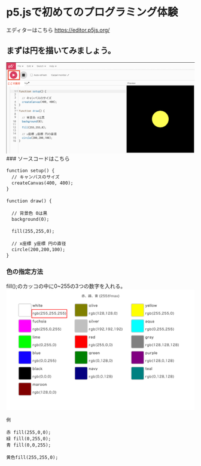 # p5.jsで初めてのプログラミング体験
エディターはこちら https://editor.p5js.org/

## まずは円を描いてみましょう。
<img src="images/circle.png" width="800px">
<br>
### ソースコードはこちら
<br>

```
function setup() {
  // キャンバスのサイズ
  createCanvas(400, 400);
}

function draw() {
  
  // 背景色 0は黒
  background(0);
  
  fill(255,255,0);
  
  // x座標 y座標 円の直径
  circle(200,200,100);
}
```

### 色の指定方法
fill();のカッコの中に0~255の3つの数字を入れる。
<br>
<img src="images/colors.png" width="600px">

```
例 

赤 fill(255,0,0);
緑 fill(0,255,0);
青 fill(0,0,255);

黄色fill(255,255,0);

```
